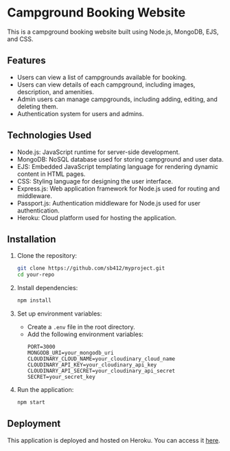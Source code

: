 # Campground Booking Website

This is a campground booking website built using Node.js, MongoDB, EJS, and CSS.

## Features

- Users can view a list of campgrounds available for booking.
- Users can view details of each campground, including images, description, and amenities.
- Admin users can manage campgrounds, including adding, editing, and deleting them.
- Authentication system for users and admins.

## Technologies Used

- Node.js: JavaScript runtime for server-side development.
- MongoDB: NoSQL database used for storing campground and user data.
- EJS: Embedded JavaScript templating language for rendering dynamic content in HTML pages.
- CSS: Styling language for designing the user interface.
- Express.js: Web application framework for Node.js used for routing and middleware.
- Passport.js: Authentication middleware for Node.js used for user authentication.
- Heroku: Cloud platform used for hosting the application.

## Installation

1. Clone the repository:
   ```bash
   git clone https://github.com/sb412/myproject.git
   cd your-repo
   ```

2. Install dependencies:
   ```bash
   npm install
   ```

3. Set up environment variables:
   - Create a `.env` file in the root directory.
   - Add the following environment variables:
     ```
     PORT=3000
     MONGODB_URI=your_mongodb_uri
     CLOUDINARY_CLOUD_NAME=your_cloudinary_cloud_name
     CLOUDINARY_API_KEY=your_cloudinary_api_key
     CLOUDINARY_API_SECRET=your_cloudinary_api_secret
     SECRET=your_secret_key

     ```

4. Run the application:
   ```bash
   npm start
   ```

## Deployment

This application is deployed and hosted on Heroku. You can access it [here](https://safe-badlands-71078.herokuapp.com/).
